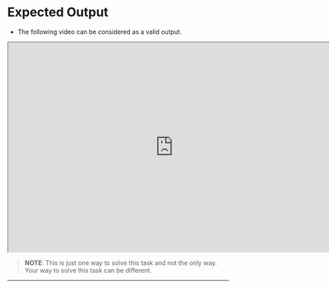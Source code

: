 # Expected Output

- The following video can be considered as a valid output.

<center><iframe width="750" height="476"
src="https://www.youtube.com/embed/-7VnkNJFaQY">
</iframe></center>


> **NOTE**: This is just one way to solve this task and not the only way. Your way to solve this task can be different.

---